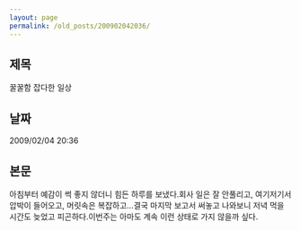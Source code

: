 ```yaml
---
layout: page
permalink: /old_posts/200902042036/
---
```


## 제목
꿀꿀함 잡다한 일상

## 날짜
2009/02/04 20:36

## 본문
아침부터 예감이 썩 좋지 않더니 힘든 하루를 보냈다.회사 일은 잘 안풀리고, 여기저기서 압박이 들어오고, 머릿속은 복잡하고...결국 마지막 보고서 써놓고 나와보니 저녁 먹을 시간도 늦었고 피곤하다.이번주는 아마도 계속 이런 상태로 가지 않을까 싶다.
